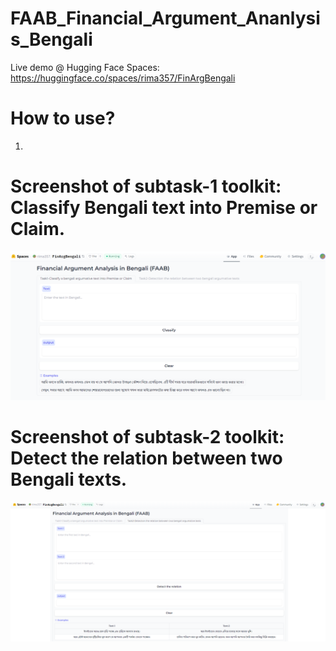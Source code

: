 # FAAB_Financial_Argument_Ananlysis_Bengali
Live demo @ Hugging Face Spaces: https://huggingface.co/spaces/rima357/FinArgBengali
# How to use?
1. 
# Screenshot of subtask-1 toolkit: Classify Bengali text into Premise or Claim.
![Alt text](https://github.com/rima357/FAAB_Financial_Argument_Ananlysis_Bengali/blob/main/toolkit_task1.png)
# Screenshot of subtask-2 toolkit: Detect the relation between two Bengali texts.
![Alt text](https://github.com/rima357/FAAB_Financial_Argument_Ananlysis_Bengali/blob/main/toolkit_task2.png)
